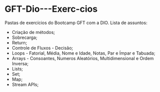 # GFT-Dio---Exerc-cios
Pastas de exercícios do Bootcamp GFT com a DIO.
Lista de assuntos:
- Criação de métodos;
- Sobrecarga;
- Return;
- Controle de Fluxos - Decisão;
- Loops - Fatorial, Média, Nome e Idade, Notas, Par e Ímpar e Tabuada;
- Arrays - Consoantes, Numeros Aleatórios, Multidimensional e Ordem Inversa;
- Lists;
- Set;
- Map;
- Stream APIs;
